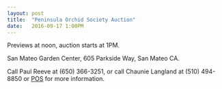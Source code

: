 ```yaml
---
layout: post
title:  "Peninsula Orchid Society Auction"
date:   2016-09-17 1:00PM
---
```


Previews at noon, auction starts at 1PM.

San Mateo Garden Center, 605 Parkside Way, San Mateo CA.

Call Paul Reeve at (650) 366-3251, or call Chaunie Langland at (510) 494-8850 or [POS](http://www.penorchidsoc.org/) for more information.

